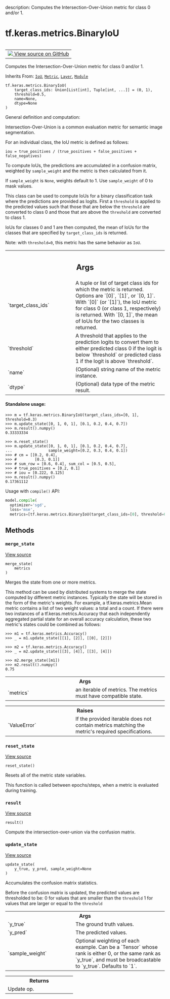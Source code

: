 description: Computes the Intersection-Over-Union metric for class 0 and/or 1.

<div itemscope itemtype="http://developers.google.com/ReferenceObject">
<meta itemprop="name" content="tf.keras.metrics.BinaryIoU" />
<meta itemprop="path" content="Stable" />
<meta itemprop="property" content="__init__"/>
<meta itemprop="property" content="merge_state"/>
<meta itemprop="property" content="reset_state"/>
<meta itemprop="property" content="result"/>
<meta itemprop="property" content="update_state"/>
</div>

# tf.keras.metrics.BinaryIoU

<!-- Insert buttons and diff -->

<table class="tfo-notebook-buttons tfo-api nocontent" align="left">
<td>
  <a target="_blank" href="https://github.com/keras-team/keras/tree/v2.15.0/keras/metrics/iou_metrics.py#L310-L427">
    <img src="https://www.tensorflow.org/images/GitHub-Mark-32px.png" />
    View source on GitHub
  </a>
</td>
</table>



Computes the Intersection-Over-Union metric for class 0 and/or 1.

Inherits From: [`IoU`](../../../tf/keras/metrics/IoU.md), [`Metric`](../../../tf/keras/metrics/Metric.md), [`Layer`](../../../tf/keras/layers/Layer.md), [`Module`](../../../tf/Module.md)

<pre class="devsite-click-to-copy prettyprint lang-py tfo-signature-link">
<code>tf.keras.metrics.BinaryIoU(
    target_class_ids: Union[List[int], Tuple[int, ...]] = (0, 1),
    threshold=0.5,
    name=None,
    dtype=None
)
</code></pre>



<!-- Placeholder for "Used in" -->

General definition and computation:

Intersection-Over-Union is a common evaluation metric for semantic image
segmentation.

For an individual class, the IoU metric is defined as follows:

```
iou = true_positives / (true_positives + false_positives + false_negatives)
```

To compute IoUs, the predictions are accumulated in a confusion matrix,
weighted by `sample_weight` and the metric is then calculated from it.

If `sample_weight` is `None`, weights default to 1.
Use `sample_weight` of 0 to mask values.

This class can be used to compute IoUs for a binary classification task
where the predictions are provided as logits. First a `threshold` is applied
to the predicted values such that those that are below the `threshold` are
converted to class 0 and those that are above the `threshold` are converted
to class 1.

IoUs for classes 0 and 1 are then computed, the mean of IoUs for the classes
that are specified by `target_class_ids` is returned.

Note: with `threshold=0`, this metric has the same behavior as `IoU`.

<!-- Tabular view -->
 <table class="responsive fixed orange">
<colgroup><col width="214px"><col></colgroup>
<tr><th colspan="2"><h2 class="add-link">Args</h2></th></tr>

<tr>
<td>
`target_class_ids`<a id="target_class_ids"></a>
</td>
<td>
A tuple or list of target class ids for which the metric
is returned. Options are `[0]`, `[1]`, or `[0, 1]`. With `[0]` (or
`[1]`), the IoU metric for class 0 (or class 1, respectively) is
returned. With `[0, 1]`, the mean of IoUs for the two classes is
returned.
</td>
</tr><tr>
<td>
`threshold`<a id="threshold"></a>
</td>
<td>
A threshold that applies to the prediction logits to convert
them to either predicted class 0 if the logit is below `threshold` or
predicted class 1 if the logit is above `threshold`.
</td>
</tr><tr>
<td>
`name`<a id="name"></a>
</td>
<td>
(Optional) string name of the metric instance.
</td>
</tr><tr>
<td>
`dtype`<a id="dtype"></a>
</td>
<td>
(Optional) data type of the metric result.
</td>
</tr>
</table>



#### Standalone usage:



```
>>> m = tf.keras.metrics.BinaryIoU(target_class_ids=[0, 1], threshold=0.3)
>>> m.update_state([0, 1, 0, 1], [0.1, 0.2, 0.4, 0.7])
>>> m.result().numpy()
0.33333334
```

```
>>> m.reset_state()
>>> m.update_state([0, 1, 0, 1], [0.1, 0.2, 0.4, 0.7],
...                sample_weight=[0.2, 0.3, 0.4, 0.1])
>>> # cm = [[0.2, 0.4],
>>> #        [0.3, 0.1]]
>>> # sum_row = [0.6, 0.4], sum_col = [0.5, 0.5],
>>> # true_positives = [0.2, 0.1]
>>> # iou = [0.222, 0.125]
>>> m.result().numpy()
0.17361112
```

Usage with `compile()` API:

```python
model.compile(
  optimizer='sgd',
  loss='mse',
  metrics=[tf.keras.metrics.BinaryIoU(target_class_ids=[0], threshold=0.5)])
```

## Methods

<h3 id="merge_state"><code>merge_state</code></h3>

<a target="_blank" class="external" href="https://github.com/keras-team/keras/tree/v2.15.0/keras/metrics/base_metric.py#L288-L326">View source</a>

<pre class="devsite-click-to-copy prettyprint lang-py tfo-signature-link">
<code>merge_state(
    metrics
)
</code></pre>

Merges the state from one or more metrics.

This method can be used by distributed systems to merge the state
computed by different metric instances. Typically the state will be
stored in the form of the metric's weights. For example, a
tf.keras.metrics.Mean metric contains a list of two weight values: a
total and a count. If there were two instances of a
tf.keras.metrics.Accuracy that each independently aggregated partial
state for an overall accuracy calculation, these two metric's states
could be combined as follows:

```
>>> m1 = tf.keras.metrics.Accuracy()
>>> _ = m1.update_state([[1], [2]], [[0], [2]])
```

```
>>> m2 = tf.keras.metrics.Accuracy()
>>> _ = m2.update_state([[3], [4]], [[3], [4]])
```

```
>>> m2.merge_state([m1])
>>> m2.result().numpy()
0.75
```

<!-- Tabular view -->
 <table class="responsive fixed orange">
<colgroup><col width="214px"><col></colgroup>
<tr><th colspan="2">Args</th></tr>

<tr>
<td>
`metrics`
</td>
<td>
an iterable of metrics. The metrics must have compatible
state.
</td>
</tr>
</table>



<!-- Tabular view -->
 <table class="responsive fixed orange">
<colgroup><col width="214px"><col></colgroup>
<tr><th colspan="2">Raises</th></tr>

<tr>
<td>
`ValueError`
</td>
<td>
If the provided iterable does not contain metrics matching
the metric's required specifications.
</td>
</tr>
</table>



<h3 id="reset_state"><code>reset_state</code></h3>

<a target="_blank" class="external" href="https://github.com/keras-team/keras/tree/v2.15.0/keras/metrics/iou_metrics.py#L150-L153">View source</a>

<pre class="devsite-click-to-copy prettyprint lang-py tfo-signature-link">
<code>reset_state()
</code></pre>

Resets all of the metric state variables.

This function is called between epochs/steps,
when a metric is evaluated during training.

<h3 id="result"><code>result</code></h3>

<a target="_blank" class="external" href="https://github.com/keras-team/keras/tree/v2.15.0/keras/metrics/iou_metrics.py#L266-L295">View source</a>

<pre class="devsite-click-to-copy prettyprint lang-py tfo-signature-link">
<code>result()
</code></pre>

Compute the intersection-over-union via the confusion matrix.


<h3 id="update_state"><code>update_state</code></h3>

<a target="_blank" class="external" href="https://github.com/keras-team/keras/tree/v2.15.0/keras/metrics/iou_metrics.py#L399-L419">View source</a>

<pre class="devsite-click-to-copy prettyprint lang-py tfo-signature-link">
<code>update_state(
    y_true, y_pred, sample_weight=None
)
</code></pre>

Accumulates the confusion matrix statistics.

Before the confusion matrix is updated, the predicted values are
thresholded to be:
  0 for values that are smaller than the `threshold`
  1 for values that are larger or equal to the `threshold`

<!-- Tabular view -->
 <table class="responsive fixed orange">
<colgroup><col width="214px"><col></colgroup>
<tr><th colspan="2">Args</th></tr>

<tr>
<td>
`y_true`
</td>
<td>
The ground truth values.
</td>
</tr><tr>
<td>
`y_pred`
</td>
<td>
The predicted values.
</td>
</tr><tr>
<td>
`sample_weight`
</td>
<td>
Optional weighting of each example. Can
be a `Tensor` whose rank is either 0, or the same rank as `y_true`,
and must be broadcastable to `y_true`. Defaults to `1`.
</td>
</tr>
</table>



<!-- Tabular view -->
 <table class="responsive fixed orange">
<colgroup><col width="214px"><col></colgroup>
<tr><th colspan="2">Returns</th></tr>
<tr class="alt">
<td colspan="2">
Update op.
</td>
</tr>

</table>





